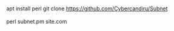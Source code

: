 # 
apt install perl
git clone https://github.com/Cybercandiru/Subnet
<br>
<br>
perl subnet.pm site.com

